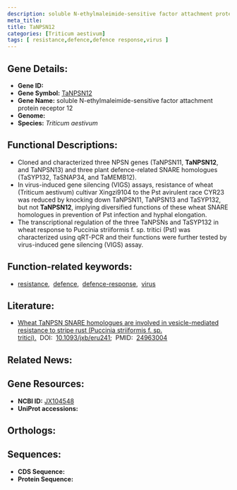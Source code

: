 ```yaml
---
description: soluble N-ethylmaleimide-sensitive factor attachment protein receptor 12 ; Triticum aestivum
meta_title:
title: TaNPSN12
categories: [Triticum aestivum]
tags: [ resistance,defence,defence response,virus ]
---
```


## Gene Details:
- **Gene ID:** []()
- **Gene Symbol:** <u>TaNPSN12</u>
- **Gene Name:** soluble N-ethylmaleimide-sensitive factor attachment protein receptor 12
- **Genome:** []()
- **Species:** *Triticum aestivum*

## Functional Descriptions:
   - Cloned and characterized three NPSN genes (TaNPSN11, **TaNPSN12**, and TaNPSN13) and three plant defence-related SNARE homologues (TaSYP132, TaSNAP34, and TaMEMB12).
   - In virus-induced gene silencing (VIGS) assays, resistance of wheat (Triticum aestivum) cultivar Xingzi9104 to the Pst avirulent race CYR23 was reduced by knocking down TaNPSN11, TaNPSN13 and TaSYP132, but not **TaNPSN12**, implying diversified functions of these wheat SNARE homologues in prevention of Pst infection and hyphal elongation.
   - The transcriptional regulation of the three TaNPSNs and TaSYP132 in wheat response to Puccinia striiformis f. sp. tritici (Pst) was characterized using qRT-PCR and their functions were further tested by virus-induced gene silencing (VIGS) assay.

## Function-related keywords:
   - [resistance](/tags/resistance/),&nbsp;&nbsp;[defence](/tags/defence/),&nbsp;&nbsp;[defence-response](/tags/defence-response/),&nbsp;&nbsp;[virus](/tags/virus/)

## Literature:
   - [Wheat TaNPSN SNARE homologues are involved in vesicle-mediated resistance to stripe rust (Puccinia striiformis f. sp. tritici).](https://doi.org/10.1093/jxb/eru241)&nbsp;&nbsp;DOI:&nbsp;&nbsp;[10.1093/jxb/eru241](https://doi.org/10.1093/jxb/eru241);&nbsp;&nbsp;PMID:&nbsp;&nbsp;[24963004](https://pubmed.ncbi.nlm.nih.gov/24963004/)

## Related News:

## Gene Resources:
- **NCBI ID:**  [JX104548](https://www.ncbi.nlm.nih.gov/gene/?term=JX104548)
- **UniProt accessions:**  [](https://www.uniprot.org/uniprotkb//entry)

## Orthologs:

## Sequences:
- **CDS Sequence:**
- **Protein Sequence:**
